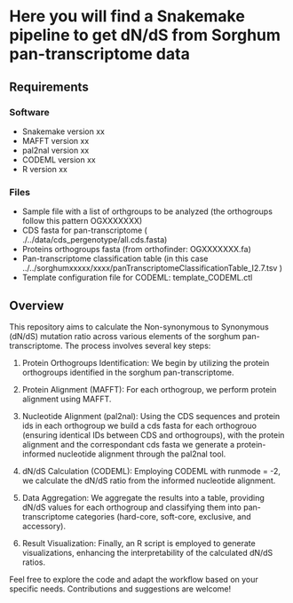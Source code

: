 # Here you will find a Snakemake pipeline to get dN/dS from Sorghum pan-transcriptome data

## Requirements 
### Software
* Snakemake version xx
* MAFFT version xx
* pal2nal version xx
* CODEML version xx
* R version xx

### Files
* Sample file with a list of orthgroups to be analyzed (the orthogroups follow this pattern OGXXXXXXX)
* CDS fasta for pan-transcriptome ( ./../data/cds_pergenotype/all.cds.fasta)
* Proteins orthogroups fasta (from orthofinder: OGXXXXXXX.fa)
* Pan-transcriptome classification table (in this case ../../sorghumxxxxx/xxxx/panTranscriptomeClassificationTable_I2.7.tsv )
* Template configuration file for CODEML: template_CODEML.ctl

## Overview

This repository aims to calculate the Non-synonymous to Synonymous (dN/dS) mutation ratio across various elements of the sorghum pan-transcriptome. The process involves several key steps:

1) Protein Orthogroups Identification: We begin by utilizing the protein orthogroups identified in the sorghum pan-transcriptome.

2) Protein Alignment (MAFFT): For each orthogroup, we perform protein alignment using MAFFT.

3) Nucleotide Alignment (pal2nal): Using the CDS sequences and protein ids in each orthogroup we build a cds fasta for each orthogrouo (ensuring identical IDs between CDS and orthogroups), with the protein alignment and the correspondant cds fasta we generate a protein-informed nucleotide alignment through the pal2nal tool.

4) dN/dS Calculation (CODEML): Employing CODEML with runmode = -2, we calculate the dN/dS ratio from the informed nucleotide alignment.

5) Data Aggregation: We aggregate the results into a table, providing dN/dS values for each orthogroup and classifying them into pan-transcriptome categories (hard-core, soft-core, exclusive, and accessory).

6) Result Visualization: Finally, an R script is employed to generate visualizations, enhancing the interpretability of the calculated dN/dS ratios.

Feel free to explore the code and adapt the workflow based on your specific needs. Contributions and suggestions are welcome!
